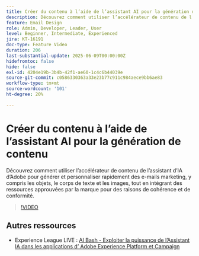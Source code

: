 ```yaml
---
title: Créer du contenu à l’aide de l’assistant AI pour la génération de contenu
description: Découvrez comment utiliser l’accélérateur de contenu de l’assistant d’IA d’Adobe pour générer et personnaliser rapidement des e-mails marketing, y compris les objets, le corps de texte et les images, tout en intégrant des ressources approuvées par la marque pour des raisons de cohérence et de conformité.
feature: Email Design
role: Admin, Developer, Leader, User
level: Beginner, Intermediate, Experienced
jira: KT-16191
doc-type: Feature Video
duration: 206
last-substantial-update: 2025-06-09T00:00:00Z
hidefromtoc: false
hide: false
exl-id: 4204e19b-3b4b-42f1-ae60-1c4c6b44039e
source-git-commit: c0586330363a33e23b77c911c984aece9bb6ae83
workflow-type: tm+mt
source-wordcount: '101'
ht-degree: 20%

---
```


# Créer du contenu à l’aide de l’assistant AI pour la génération de contenu

Découvrez comment utiliser l’accélérateur de contenu de l’assistant d’IA d’Adobe pour générer et personnaliser rapidement des e-mails marketing, y compris les objets, le corps de texte et les images, tout en intégrant des ressources approuvées par la marque pour des raisons de cohérence et de conformité.

>[!VIDEO](https://video.tv.adobe.com/v/3463766/?learn=on&enablevpops&captions=fre_fr)

## Autres ressources

* Experience League LIVE : [AI Bash - Exploiter la puissance de l’Assistant IA dans les applications d’ Adobe Experience Platform et Campaign](https://experienceleague.adobe.com/fr/docs/events/experience-league-live-recordings/episodes/exl-live-episode-09-26-24)

